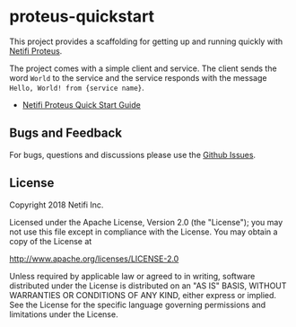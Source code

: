 # proteus-quickstart
This project provides a scaffolding for getting up and running quickly with [Netifi Proteus](http://www.netifi.com/proteus.html).

The project comes with a simple client and service. The client sends the word `World` to the service and the service responds with the message `Hello, World! from {service name}`.

* [Netifi Proteus Quick Start Guide](https://github.com/netifi/proteus-quickstart/wiki/Proteus-5-minute-Quick-Start)


## Bugs and Feedback
For bugs, questions and discussions please use the [Github Issues](https://github.com/netifi/proteus-quickstart/issues).

## License
Copyright 2018 Netifi Inc.

Licensed under the Apache License, Version 2.0 (the "License");
you may not use this file except in compliance with the License.
You may obtain a copy of the License at

   http://www.apache.org/licenses/LICENSE-2.0

Unless required by applicable law or agreed to in writing, software
distributed under the License is distributed on an "AS IS" BASIS,
WITHOUT WARRANTIES OR CONDITIONS OF ANY KIND, either express or implied.
See the License for the specific language governing permissions and
limitations under the License.
